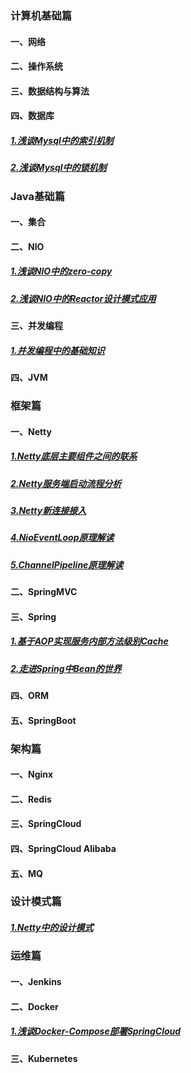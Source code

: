 ### 计算机基础篇
#### 一、网络
#### 二、操作系统
#### 三、数据结构与算法
#### 四、数据库
##### [1.浅谈Mysql中的索引机制](./articles/cs/db/index-1.md)
##### [2.浅谈Mysql中的锁机制](./articles/cs/db/lock.md)
### Java基础篇
#### 一、集合
#### 二、NIO
##### [1.浅谈NIO中的zero-copy](./articles/java/nio/nio-zerocopy.md)
##### [2.浅谈NIO中的Reactor设计模式应用](./articles/java/nio/nio-reactor.md)
#### 三、并发编程
##### [1.并发编程中的基础知识](./articles/concurrent/base.md)
#### 四、JVM
### 框架篇
#### 一、Netty
##### [1.Netty底层主要组件之间的联系](./articles/frame/netty/source-read-all.md)
##### [2.Netty服务端启动流程分析](./articles/frame/netty/sr-server-start.md)
##### [3.Netty新连接接入](./articles/frame/netty/sr-newchannel.md)
##### [4.NioEventLoop原理解读](./articles/frame/netty/sr-eventloop.md)
##### [5.ChannelPipeline原理解读](./articles/frame/netty/sr-pipeline.md)
#### 二、SpringMVC
#### 三、Spring
##### [1.基于AOP实现服务内部方法级别Cache](./articles/frame/spring/aop-cache.md)
##### [2.走进Spring中Bean的世界](./articles/frame/spring/bean-all.md)
#### 四、ORM
#### 五、SpringBoot
### 架构篇
#### 一、Nginx
#### 二、Redis
#### 三、SpringCloud
#### 四、SpringCloud Alibaba
#### 五、MQ
### 设计模式篇
##### [1.Netty中的设计模式](./articles/frame/netty/sr-pattern.md)
### 运维篇
#### 一、Jenkins
#### 二、Docker
##### [1.浅谈Docker-Compose部署SpringCloud](./articles/ops/docker/docker-compose-ops-sc-1.md)
#### 三、Kubernetes